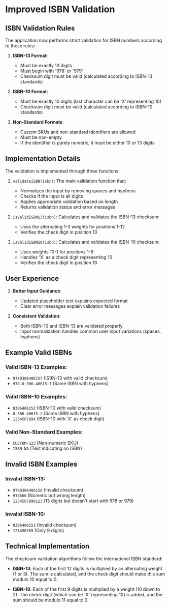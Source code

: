 # Improved ISBN Validation

## ISBN Validation Rules

The application now performs strict validation for ISBN numbers according to these rules:

1. **ISBN-13 Format**:
   - Must be exactly 13 digits
   - Must begin with '978' or '979'
   - Checksum digit must be valid (calculated according to ISBN-13 standards)

2. **ISBN-10 Format**:
   - Must be exactly 10 digits (last character can be 'X' representing 10)
   - Checksum digit must be valid (calculated according to ISBN-10 standards)

3. **Non-Standard Formats**:
   - Custom SKUs and non-standard identifiers are allowed
   - Must be non-empty
   - If the identifier is purely numeric, it must be either 10 or 13 digits

## Implementation Details

The validation is implemented through three functions:

1. `validateISBN(isbn)`: The main validation function that:
   - Normalizes the input by removing spaces and hyphens
   - Checks if the input is all digits
   - Applies appropriate validation based on length
   - Returns validation status and error messages

2. `isValidISBN13(isbn)`: Calculates and validates the ISBN-13 checksum:
   - Uses the alternating 1-3 weights for positions 1-12
   - Verifies the check digit in position 13

3. `isValidISBN10(isbn)`: Calculates and validates the ISBN-10 checksum:
   - Uses weights 10-1 for positions 1-9
   - Handles 'X' as a check digit representing 10
   - Verifies the check digit in position 10

## User Experience

1. **Better Input Guidance**:
   - Updated placeholder text explains expected format
   - Clear error messages explain validation failures

2. **Consistent Validation**:
   - Both ISBN-10 and ISBN-13 are validated properly
   - Input normalization handles common user input variations (spaces, hyphens)

## Example Valid ISBNs

### Valid ISBN-13 Examples:
- `9780306406157` (ISBN-13 with valid checksum)
- `978-0-306-40615-7` (Same ISBN with hyphens)

### Valid ISBN-10 Examples:
- `0306406152` (ISBN-10 with valid checksum)
- `0-306-40615-2` (Same ISBN with hyphens)
- `123456789X` (ISBN-10 with 'X' as check digit)

### Valid Non-Standard Examples:
- `CUSTOM-123` (Non-numeric SKU)
- `ISBN-NA` (Text indicating no ISBN)

## Invalid ISBN Examples

### Invalid ISBN-13:
- `9780306406158` (Invalid checksum)
- `978666` (Numeric but wrong length)
- `1234567890123` (13 digits but doesn't start with 978 or 979)

### Invalid ISBN-10:
- `0306406153` (Invalid checksum)
- `123456789` (Only 9 digits)

## Technical Implementation

The checksum validation algorithms follow the international ISBN standard:

- **ISBN-13**: Each of the first 12 digits is multiplied by an alternating weight (1 or 3). The sum is calculated, and the check digit should make this sum modulo 10 equal to 0.

- **ISBN-10**: Each of the first 9 digits is multiplied by a weight (10 down to 2). The check digit (which can be 'X' representing 10) is added, and the sum should be modulo 11 equal to 0.
